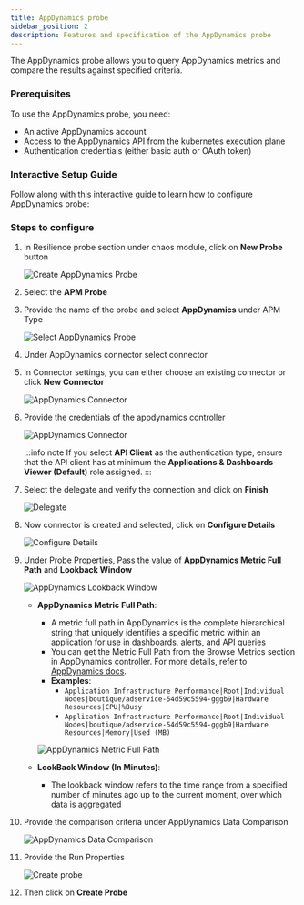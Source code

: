 ```yaml
---
title: AppDynamics probe
sidebar_position: 2
description: Features and specification of the AppDynamics probe
---
```


The AppDynamics probe allows you to query AppDynamics metrics and compare the results against specified criteria.

### Prerequisites
To use the AppDynamics probe, you need:

* An active AppDynamics account
* Access to the AppDynamics API from the kubernetes execution plane
* Authentication credentials (either basic auth or OAuth token)

### Interactive Setup Guide

Follow along with this interactive guide to learn how to configure AppDynamics probe:

<DocVideo src="https://app.tango.us/app/embed/8a20f18d-a78a-4d2f-ac8c-5aef92a4243e?skipCover=false&defaultListView=false&skipBranding=false&makeViewOnly=false&hideAuthorAndDetails=true" title="Create APM Probe in Harness" />

### Steps to configure

1. In Resilience probe section under chaos module, click on **New Probe** button

    ![Create AppDynamics Probe](./static/appdynamics-probe/create-appdynamics-probe.png)

2. Select the **APM Probe**

3. Provide the name of the probe and select **AppDynamics** under APM Type

    ![Select AppDynamics Probe](./static/appdynamics-probe/select-appdynamics-probe.png)
    
4. Under AppDynamics connector select connector

5. In Connector settings, you can either choose an existing connector or click **New Connector**

    ![AppDynamics Connector](./static/appdynamics-probe/appdynamics-connector.png)

6. Provide the credentials of the appdynamics controller

    ![AppDynamics Connector](./static/appdynamics-probe/controller-credentials.png)

   :::info note
   If you select **API Client** as the authentication type, ensure that the API client has at minimum the **Applications & Dashboards Viewer (Default)** role assigned.
   :::

7. Select the delegate and verify the connection and click on **Finish**

    ![Delegate](./static/appdynamics-probe/delegate.png)

8. Now connector is created and selected, click on **Configure Details**

    ![Configure Details](./static/appdynamics-probe/configure-details.png)

9. Under Probe Properties, Pass the value of **AppDynamics Metric Full Path** and **Lookback Window**

    ![AppDynamics Lookback Window](./static/appdynamics-probe/lookback-window.png)

   * **AppDynamics Metric Full Path**:
     * A metric full path in AppDynamics is the complete hierarchical string that uniquely identifies a specific metric within an application for use in dashboards, alerts, and API queries
     * You can get the Metric Full Path from the Browse Metrics section in AppDynamics controller. For more details, refer to [AppDynamics docs](https://docs.appdynamics.com/appd/23.x/latest/en/appdynamics-essentials/metrics-and-graphs/metric-browser).
     * **Examples**:
       * `Application Infrastructure Performance|Root|Individual Nodes|boutique/adservice-54d59c5594-gggb9|Hardware Resources|CPU|%Busy`
       * `Application Infrastructure Performance|Root|Individual Nodes|boutique/adservice-54d59c5594-gggb9|Hardware Resources|Memory|Used (MB)`

      ![AppDynamics Metric Full Path](./static/appdynamics-probe/metric-full-path.png)

   * **LookBack Window (In Minutes)**:
     * The lookback window refers to the time range from a specified number of minutes ago up to the current moment, over which data is aggregated


10. Provide the comparison criteria under AppDynamics Data Comparison

    ![AppDynamics Data Comparison](./static/appdynamics-probe/data-comparison.png)

11. Provide the Run Properties

    ![Create probe](./static/appdynamics-probe/create-probe.png)

12. Then click on **Create Probe**





